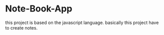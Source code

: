 # Note-Book-App
this project is based on the javascript language. basically this project have to create notes.
